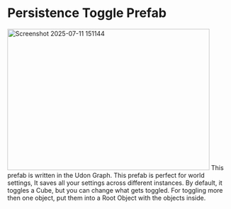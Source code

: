 # Persistence Toggle Prefab
<img width="456" height="319" alt="Screenshot 2025-07-11 151144" src="https://github.com/user-attachments/assets/2f496369-3750-4eac-84e9-17611e3a1705" />
This prefab is written in the Udon Graph. This prefab is perfect for world settings, It saves all your settings across different instances.
By default, it toggles a Cube, but you can change what gets toggled. For toggling more then one object, put them into a Root Object with the objects inside.
